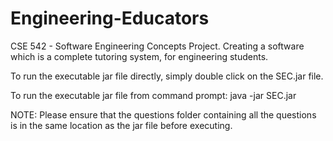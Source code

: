 # Engineering-Educators
CSE 542 - Software Engineering Concepts Project. Creating a software which is a complete tutoring system, for engineering students.

To run the executable jar file directly, simply double click on the SEC.jar file.

To run the executable jar file from command prompt: java -jar SEC.jar 

NOTE: Please ensure that the questions folder containing all the questions is in the same location as the jar file before executing.
